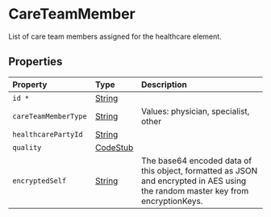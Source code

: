 # CareTeamMember

List of care team members assigned for the healthcare element.


## Properties

| Property | Type | Description |
| :--- | :--- | :--- |
| `id * ` | [String](String) |   |
| `careTeamMemberType ` | [String](String) |  Values: physician, specialist, other |
| `healthcarePartyId ` | [String](String) |   |
| `quality ` | [CodeStub](CodeStub) |   |
| `encryptedSelf ` | [String](String) | The base64 encoded data of this object, formatted as JSON and encrypted in AES using the random master key from encryptionKeys.  |
